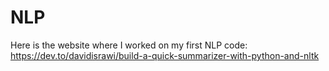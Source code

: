 # NLP
Here is the website where I worked on my first NLP code: https://dev.to/davidisrawi/build-a-quick-summarizer-with-python-and-nltk
